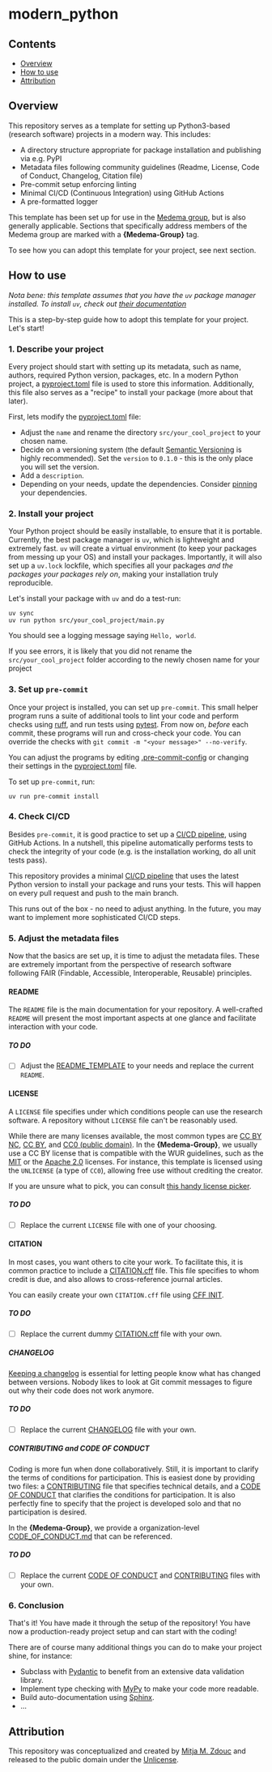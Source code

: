 modern_python
=========

Contents
-----------------
- [Overview](#overview)
- [How to use](#how-to-use)
- [Attribution](#attribution)

## Overview

This repository serves as a template for setting up Python3-based (research software) projects in a modern way. This includes:

- A directory structure appropriate for package installation and publishing via e.g. PyPI
- Metadata files following community guidelines (Readme, License, Code of Conduct, Changelog, Citation file)
- Pre-commit setup enforcing linting
- Minimal CI/CD (Continuous Integration) using GitHub Actions
- A pre-formatted logger

This template has been set up for use in the [Medema group](https://github.com/medema-group), but is also generally applicable.
Sections that specifically address members of the Medema group are marked with a **{Medema-Group}** tag.

To see how you can adopt this template for your project, see next section.

## How to use

*Nota bene: this template assumes that you have the `uv` package manager installed. To install `uv`, check out [their documentation](https://docs.astral.sh/uv/getting-started/installation/)*

This is a step-by-step guide how to adopt this template for your project. Let's start!

### 1. Describe your project

Every project should start with setting up its metadata, such as name, authors, required Python version, packages, etc.
In a modern Python project, a [pyproject.toml](./pyproject.toml) file is used to store this information. 
Additionally, this file also serves as a "recipe" to install your package (more about that later).

First, lets modify the [pyproject.toml](./pyproject.toml) file:

- Adjust the `name` and rename the directory `src/your_cool_project` to your chosen name.
- Decide on a versioning system (the default [Semantic Versioning](https://semver.org/) is highly recommended). Set the `version` to `0.1.0` - this is the only place you will set the version.
- Add a `description`.
- Depending on your needs, update the dependencies. Consider [pinning](https://packaging.python.org/en/latest/guides/writing-pyproject-toml/) your dependencies.

### 2. Install your project

Your Python project should be easily installable, to ensure that it is portable. 
Currently, the best package manager is `uv`, which is lightweight and extremely fast. 
`uv` will create a virtual environment (to keep your packages from messing up your OS) and install your packages.
Importantly, it will also set up a `uv.lock` lockfile, which specifies all your packages *and the packages your packages rely on*, making your installation truly reproducible. 

Let's install your package with `uv` and do a test-run:

```commandline
uv sync
uv run python src/your_cool_project/main.py
```

You should see a logging message saying `Hello, world`.

If you see errors, it is likely that you did not rename the `src/your_cool_project` folder according to the newly chosen name for your project

### 3. Set up `pre-commit`

Once your project is installed, you can set up `pre-commit`. 
This small helper program runs a suite of additional tools to lint your code and perform checks using [ruff](https://docs.astral.sh/ruff/), and run tests using [pytest](https://docs.pytest.org/en/stable/).
From now on, *before* each commit, these programs will run and cross-check your code.
You can override the checks with `git commit -m "<your message>" --no-verify`.

You can adjust the programs by editing [.pre-commit-config](./.pre-commit-config.yaml) or changing their settings in the [pyproject.toml](./pyproject.toml) file.

To set up `pre-commit`, run:

```commandline
uv run pre-commit install
```

### 4. Check CI/CD

Besides `pre-commit`, it is good practice to set up a [CI/CD pipeline](https://en.wikipedia.org/wiki/CI/CD), using GitHub Actions.
In a nutshell, this pipeline automatically performs tests to check the integrity of your code (e.g. is the installation working, do all unit tests pass).

This repository provides a minimal [CI/CD pipeline](.github/cicd.yml) that uses the latest Python version to install your package and runs your tests. 
This will happen on every pull request and push to the main branch.

This runs out of the box - no need to adjust anything. 
In the future, you may want to implement more sophisticated CI/CD steps.

### 5. Adjust the metadata files

Now that the basics are set up, it is time to adjust the metadata files. 
These are extremely important from the perspective of research software following FAIR (Findable, Accessible, Interoperable, Reusable) principles.

#### README

The `README` file is the main documentation for your repository.
A well-crafted `README` will present the most important aspects at one glance and facilitate interaction with your code.

##### TO DO

- [ ] Adjust the [README_TEMPLATE](./README_TEMPLATE.md) to your needs and replace the current `README`.

#### LICENSE

A `LICENSE` file specifies under which conditions people can use the research software. 
A repository without `LICENSE` file can't be reasonably used.

While there are many licenses available, the most common types are [CC BY NC](https://creativecommons.org/licenses/by-nc/4.0/deed), [CC BY](https://creativecommons.org/licenses/by/4.0/deed.en), and [CC0 (public domain)](https://creativecommons.org/public-domain/cc0/).
In the **{Medema-Group}**, we usually use a CC BY license that is compatible with the WUR guidelines, such as the [MIT](https://opensource.org/license/mit) or the [Apache 2.0](https://opensource.org/license/apache-2-0) licenses.
For instance, this template is licensed using the `UNLICENSE` (a type of `CC0`), allowing free use without crediting the creator.

If you are unsure what to pick, you can consult [this handy license picker](https://creativecommons.org/chooser/).

##### TO DO

- [ ] Replace the current `LICENSE` file with one of your choosing.

#### CITATION

In most cases, you want others to cite your work. 
To facilitate this, it is common practice to include a [CITATION.cff](./CITATION.cff) file.
This file specifies to whom credit is due, and also allows to cross-reference journal articles.

You can easily create your own `CITATION.cff` file using [CFF INIT](https://citation-file-format.github.io/cff-initializer-javascript/#/).

##### TO DO

- [ ] Replace the current dummy [CITATION.cff](CITATION.cff) file with your own.

##### CHANGELOG

[Keeping a changelog](https://keepachangelog.com/en/1.1.0/) is essential for letting people know what has changed between versions.
Nobody likes to look at Git commit messages to figure out why their code does not work anymore.

##### TO DO

- [ ] Replace the current [CHANGELOG](CHANGELOG.md) file with your own.

##### CONTRIBUTING and CODE OF CONDUCT

Coding is more fun when done collaboratively. 
Still, it is important to clarify the terms of conditions for participation. 
This is easiest done by providing two files: a [CONTRIBUTING](CONTRIBUTING.md) file that specifies technical details, and a [CODE OF CONDUCT](CODE_OF_CONDUCT.md) that clarifies the conditions for participation.
It is also perfectly fine to specify that the project is developed solo and that no participation is desired.

In the **{Medema-Group}**, we provide a organization-level [CODE_OF_CONDUCT.md](https://github.com/medema-group/.github/blob/main/CODE_OF_CONDUCT.md) that can be referenced.

##### TO DO

- [ ] Replace the current [CODE OF CONDUCT](CODE_OF_CONDUCT.md) and [CONTRIBUTING](CONTRIBUTING.md) files with your own.


### 6. Conclusion

That's it! You have made it through the setup of the repository!
You have now a production-ready project setup and can start with the coding!

There are of course many additional things you can do to make your project shine, for instance:

- Subclass with [Pydantic](https://docs.pydantic.dev/latest/) to benefit from an extensive data validation library.
- Implement type checking with [MyPy](https://mypy-lang.org/) to make your code more readable.
- Build auto-documentation using [Sphinx](https://www.sphinx-doc.org/en/master/).
- ...

## Attribution

This repository was conceptualized and created by [Mitja M. Zdouc](https://mmzdouc.github.io/) and released to the public domain under the [Unlicense](LICENSE).
